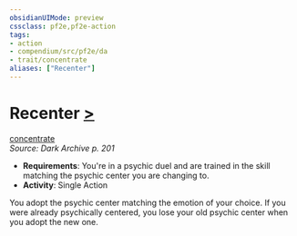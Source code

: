 ```yaml
---
obsidianUIMode: preview
cssclass: pf2e,pf2e-action
tags:
- action
- compendium/src/pf2e/da
- trait/concentrate
aliases: ["Recenter"]
---
```

# Recenter [>](chapter-9-playing-the-game.md#Actions "Single Action")
[concentrate](concentrate.md "Concentrate Action & Ability Trait")  
*Source: Dark Archive p. 201*  

- **Requirements**: You're in a psychic duel and are trained in the skill matching the psychic center you are changing to.
- **Activity**: Single Action

You adopt the psychic center matching the emotion of your choice. If you were already psychically centered, you lose your old psychic center when you adopt the new one.
